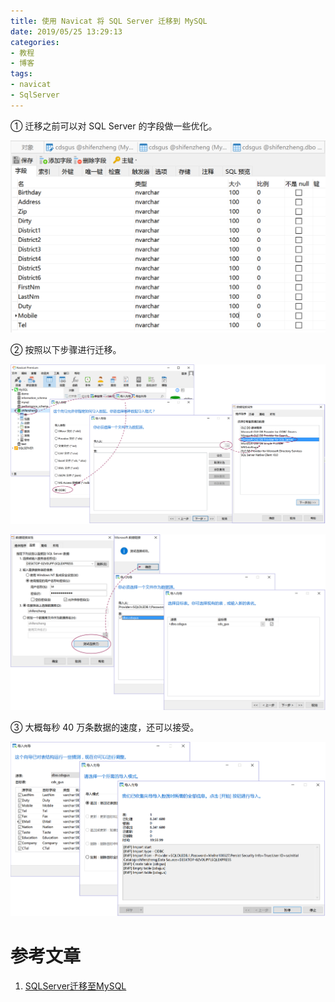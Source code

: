 ```yaml
---
title: 使用 Navicat 将 SQL Server 迁移到 MySQL
date: 2019/05/25 13:29:13
categories: 
- 教程
- 博客
tags: 
- navicat
- SqlServer
---
```



① 迁移之前可以对 SQL Server 的字段做一些优化。

![](https://raw.githubusercontent.com/streamelody/jekyll_resource/master/assets/blogImg/2019/navicat_sql_import/navicat_sql_import_001.png)

<!--more-->

② 按照以下步骤进行迁移。

![](https://raw.githubusercontent.com/streamelody/jekyll_resource/master/assets/blogImg/2019/navicat_sql_import/navicat_sql_import_002.png)

![](https://raw.githubusercontent.com/streamelody/jekyll_resource/master/assets/blogImg/2019/navicat_sql_import/navicat_sql_import_003.png)

③ 大概每秒 40 万条数据的速度，还可以接受。

![](https://raw.githubusercontent.com/streamelody/jekyll_resource/master/assets/blogImg/2019/navicat_sql_import/navicat_sql_import_004.png)

# 参考文章

1. [SQLServer迁移至MySQL](https://my.oschina.net/ironwill/blog/657197)